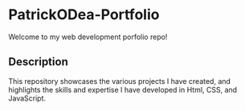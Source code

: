 # PatrickODea-Portfolio
Welcome to my web development porfolio repo!  
## Description
This repository showcases the various projects I have created, and highlights the skills and expertise I have developed in Html, CSS, and JavaScript.

